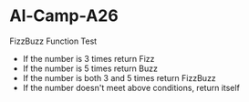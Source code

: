 # Al-Camp-A26
FizzBuzz Function Test
* If the number is 3 times return Fizz
* If the number is 5 times return Buzz
* If the number is both 3 and 5 times return FizzBuzz
* If the number doesn't meet above conditions, return itself